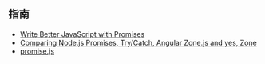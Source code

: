 指南
-

* [Write Better JavaScript with Promises](http://davidwalsh.name/write-javascript-promises)
* [Comparing Node.js Promises, Try/Catch, Angular Zone.js and yes, Zone](http://strongloop.com/strongblog/comparing-node-js-promises-trycatch-zone-js-angular/)
* [promise.js](https://gist.github.com/Rich-Harris/11010768)